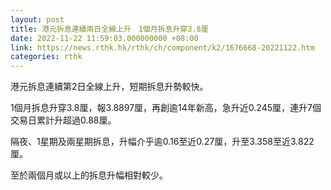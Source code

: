 ```yaml
---
layout: post
title: 港元拆息連續兩日全線上升　1個月拆息升穿3.8厘
date: 2022-11-22 11:59:03.000000000 +08:00
link: https://news.rthk.hk/rthk/ch/component/k2/1676668-20221122.htm
categories: rthk
---
```


港元拆息連續第2日全線上升，短期拆息升勢較快。

1個月拆息升穿3.8厘，報3.8897厘，再創逾14年新高，急升近0.245厘，連升7個交易日累計升超過0.88厘。

隔夜、1星期及兩星期拆息，升幅介乎逾0.16至近0.27厘，升至3.358至近3.822厘。

至於兩個月或以上的拆息升幅相對較少。
